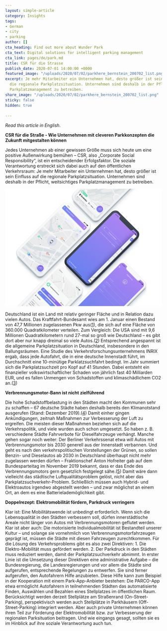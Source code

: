 ```yaml
---
layout: simple-article
category: Insights
tags:
- German
- city
- parking
author: []
cta_heading: Find out more about Wunder Park
cta_text: Digital solutions for intelligent parking management
cta_link: pages/de/park.md
title: CSR für die Strasse
publish_date: 2020-07-01 14:00:00 +0000
featured_image: "/uploads/2020/07/02/parkhere_bernstein_200702_list.png"
excerpt: Je mehr Mitarbeiter ein Unternehmen hat, desto größer ist sein Einfluss auf
  die regionale Parkplatzsituation. Unternehmen sind deshalb in der Pflicht, weitsichtiges
  Parkplatzmanagement zu betreiben.
share_image: "/uploads/2020/07/02/parkhere_bernstein_200702_list.png"
sticky: false
hidden: true

---
```

_Read this article in English._

**CSR für die Straße - Wie Unternehmen mit cleveren Parkkonzepten die Zukunft mitgestalten können**

Jedes Unternehmen ab einer gewissen Größe muss sich heute um eine positive Außenwirkung bemühen – CSR, also „Corporate Social Responsibility“, ist ein entscheidender Erfolgsfaktor. Die soziale Verantwortung erstreckt sich dabei auch auf den öffentlichen Verkehrsraum: Je mehr Mitarbeiter ein Unternehmen hat, desto größer ist sein Einfluss auf die regionale Parkplatzsituation. Unternehmen sind deshalb in der Pflicht, weitsichtiges Parkplatzmanagement zu betreiben.

![](/uploads/2020/07/02/parcoapp_body.png)

Deutschland ist ein Land mit relativ geringer Fläche und in Relation dazu vielen Autos. Das Kraftfahrt-Bundesamt wies am 1. Januar einen Bestand von 47,7 Millionen zugelassenen Pkw aus([1](https://www.kba.de/DE/Statistik/Fahrzeuge/Bestand/Jahresbilanz/b_jahresbilanz_inhalt.html;jsessionid=055254C5FDF3E28722FA43A7F2FD3F99.live21302?nn=2598042)), die sich auf eine Fläche von 360.000 Quadratkilometer verteilen. Zum Vergleich: Die USA sind mit 9,6 Millionen Quadratkilometern rund 27-mal so groß wie Deutschland – es gibt dort aber nur knapp dreimal so viele Autos.([2](https://de.statista.com/statistik/daten/studie/739308/umfrage/pkw-bestand-in-den-usa/)) Entsprechend angespannt ist die allgemeine Parkplatzsituation in Deutschland, insbesondere in den Ballungsräumen. Eine Studie des Verkehrsforschungsunternehmens INRIX ergab, dass jede Autofahrt, die in eine deutsche Innenstadt führt, im Durchschnitt eine 10-minütige Parklatzsuchfahrt bedingt. Im Jahr summiert sich die Parkplatzsuchzeit pro Kopf auf 41 Stunden. Dabei entsteht ein finanzieller volkswirtschaftlicher Schaden von jährlich fast 40 Milliarden EUR, und es fallen Unmengen von Schadstoffen und klimaschädlichem CO2 an.([3](https://www.parkandjoy.de/blog-details/25-zahlen-rund-ums-parken))

**Verbrennungsmotor-Bann ist nicht zielführend**

Die hohe Schadstoffbelastung in den Städten macht den Kommunen sehr zu schaffen – 67 deutsche Städte haben deshalb bereits den Klimanotstand ausgerufen (Stand: Dezember 2019).([4](https://www.rnd.de/politik/eu-parlament-ruft-den-klimanotstand-fur-europa-aus-53G4GRBIYBBOZFA2OYNQDEKT3I.html)) Damit einher gingen Ankündigungen, zeitnah Maßnahmen zur Verbesserung der Luft zu ergreifen. Die meisten dieser Maßnahmen beziehen sich auf die Verkehrspolitik, und viele wurden auch schon umgesetzt. So haben z. B. verschiedene Städte Fahrverbote für Dieselfahrzeuge verhängt. Manche gehen sogar noch weiter: Der Berliner Verkehrssenat etwa will Autos mit Verbrennungsmotor bis 2030 generell aus der Innenstadt verbannen. Und geht es nach den verkehrspolitischen Vorstellungen der Grünen, so sollen Benzin- und Dieselautos ab 2030 in Deutschland überhaupt nicht mehr zugelassen werden dürfen – Fraktionschef Anton Hofreiter gab auf dem Bundesparteitag im November 2019 bekannt, dass er das Ende des Verbrennungsmotors gern gesetzlich festgelegt sähe.([5](https://www.spiegel.de/politik/deutschland/berlin-gruene-wollen-benzin-und-diesel-autos-aus-der-stadt-verbannen-a-67eaffdf-87ae-451f-bca4-6a5c595d48bd)) Damit wäre dann vielleicht das städtische Luftqualitätsproblem gelöst, nicht aber das Parkplatzsuchverkehr-Problem. Schließlich müssen auch Hybrid- und Elektroautos irgendwo abgestellt werden – und zwar möglichst an einem Ort, an dem es eine Batterielademöglichkeit gibt.

**Doppelrezept: Elektromobilität fördern, Parkdruck verringern**

Klar ist: Eine Mobilitätswende ist unbedingt erforderlich. Wenn sich die Lebensqualität in den Städten verbessern soll, dürfen innerstädtische Areale nicht länger von Autos mit Verbrennungsmotoren geflutet werden. Klar ist aber auch: Die motorisierte Individualmobilität ist Bestandteil unserer Kultur – und solange sie vornehmlich von Verbrennungsmotorfahrzeugen geprägt ist, müssen die Städte mit diesen Fahrzeugen zurechtkommen. Für die Lösung des Verkehrsproblems gibt es also zwei Direktiven: 1. Die Elektro-Mobilität muss gefördert werden. 2. Der Parkdruck in den Städten muss reduziert werden, damit der Parkplatzsuchverkehr abnimmt. In erster Linie ist die Umsetzung dieser Direktiven eine administrative Aufgabe – die Bundesregierung, die Landesregierungen und vor allem die Städte sind aufgerufen, entsprechende Regelungen zu entwerfen. Sie sind ferner aufgerufen, den Autofahrern Hilfe anzubieten. Diese Hilfe kann zum Beispiel in der Kooperation mit einem Park-App-Anbieter bestehen: Die PARCO-App etwa ermöglicht Autofahrern in teilnehmenden Städten das automatisierte Finden, Auswählen und Bezahlen eines Stellplatzes im öffentlichen Raum. Berücksichtigt werden derzeit Stellplätze am Straßenrand (On-Street-Parking), perspektivisch werden auch Stellplätze in Parkhäusern (Off-Street-Parking) integriert werden. Aber auch private Unternehmen können ihren Teil zur Förderung der Elektromobilität bzw. zur Verbesserung der regionalen Parksituation beitragen. Und wie eingangs gesagt, sollten sie es im Hinblick auf ihre soziale Verantwortung auch tun.